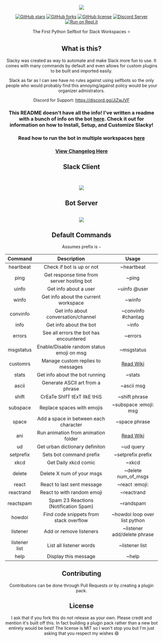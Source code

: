 <p align="center">
  <center><img src="https://github.com/M4cs/Slacky/blob/master/banner.png"><br>
</p>


[![GitHub stars](https://img.shields.io/github/stars/M4cs/Slacky)](https://github.com/M4cs/Slacky/stargazers) [![GitHub forks](https://img.shields.io/github/forks/M4cs/Slacky)](https://github.com/M4cs/Slacky/network) [![GitHub license](https://img.shields.io/github/license/M4cs/Slacky)](https://github.com/M4cs/Slacky/blob/master/LICENSE) [![Discord Server](https://img.shields.io/badge/Discord-Join%20For%20Support-blue)](https://discord.gg/JjZwJVF) [![Run on Repl.it](https://repl.it/badge/github/M4cs/Slacky)](https://repl.it/github/M4cs/Slacky)


The First Python Selfbot for Slack Workspaces :star:

## What is this?

Slacky was created as way to automate and make Slack more fun to use. It comes with many commands by default and even allows for custom plugins to be built and imported easily.

Slack as far as I can see have no rules against using selfbots so the only people who would probably find this annoying/against policy would be your organizer admistrators.

Discord for Support: https://discord.gg/JjZwJVF

### This README doesn't have all the info! I've written a readme with a bunch of info on the bot [here](https://github.com/M4cs/Slacky/wiki). Check it out for information on how to Install, Setup, and Customize Slacky!

### Read how to run the bot in multiple workspaces [here](https://github.com/M4cs/Slacky/wiki/Multiple-Workspaces)

### [View Changelog Here](https://github.com/M4cs/Slacky/blob/master/CHANGELOG.md)

<p align="center">
  <center><h2 align="center">Slack Client</h2><br><p align="center"><img src="https://github.com/M4cs/Slacky/blob/master/slacky.gif"></p></center>
</p>

<p align="center">
  <center><h2 align="center">Bot Server</h2><br><img src="https://github.com/M4cs/Slacky/blob/master/example.gif"></center>
</p>


## Default Commands

Assumes prefix is `~`

| Command   | Description                            | Usage                         |
| :--: | :--: | :--: |
| heartbeat | Check if bot is up or not              | ~heartbeat                    |
| ping      | Get response time from server hosting bot | ~ping                      |
| uinfo     | Get info about a user                  | ~uinfo @user                  |
| winfo     | Get info about the current workspace   | ~winfo                        |
| convinfo  | Get info about conversation/channel    | ~convinfo #chantag|optional   |
| info      | Get info about the bot                 | ~info                         |
| errors    | See all errors the bot has encountered | ~errors                       |
| msgstatus | Enable/Disable random status emoji on msg | ~msgstatus                 |
| customrs  | Manage custom replies to messages      | [Read Wiki](https://github.com/M4cs/Slacky/wiki) |
| stats     | Get info about the bot running         | ~stats                        |
| ascii     | Generate ASCII art from a phrase       | ~ascii msg |
| shift     | CrEaTe ShIfT tExT lIkE tHiS            | ~shift phrase               |
| subspace  | Replace spaces with emojis             | ~subspace :emoji: msg       |
| space     | Add a space in between each character  | ~space phrase               |
| ani       | Run animation from animation folder    | [Read Wiki](https://github.com/M4cs/Slacky/wiki) |
| ud        | Get urban dictionary definiton         | ~ud query                   |
| setprefix | Sets bot command prefix                | ~setprefix prefix           |
| xkcd      | Get Daily xkcd comic                   | ~xkcd                         |
| delete    | Delete X num of your msgs              | ~delete num_of_msgs           |
| react     | React to last sent message             | ~react :emoji:                |
| reactrand | React to with random emoji             | ~reactrand                    |
| reactspam | Spam 23 Reactions (Notification Spam)  | ~randspam                     |
| howdoi    | Find code snippets from stack overflow | ~howdoi loop over list python |
| listener      | Add or remove listeners                | ~listener add/delete phrase |
| listener list | List all listener words                | ~listener list                  |
| help      | Display this message                   | ~help                         |

## Contributing

Contributions can be done through Pull Requests or by creating a plugin pack.

## License

I ask that if you fork this do not release as your own. Please credit and mention it's built off this. In fact building a plugin pack rather than a new bot entirely would be best! The license is MIT so I won't stop you but I'm just asking that you respect my wishes :smile:
